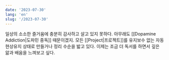 ```yaml
---
date: '2023-07-30'
lang: 'en'
slug: '/2023-07-30'
---
```


일상의 소소한 즐거움에 충분히 감사하고 살고 있지 못하다. 아무래도 [[Dopamine Addiction|도파민 중독]] 때문이겠지. 모든 [[Project|프로젝트]]를 유지보수 없는 자동현상유지 상태로 만들거나 정리 수순을 밟고 있다. 이제는 조금 더 독서를 하면서 깊은 앎과 배움을 느껴보고 싶다.

